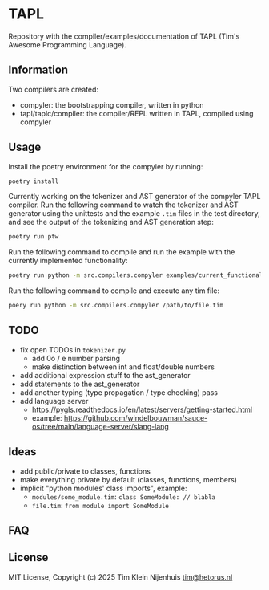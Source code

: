 # TAPL

Repository with the compiler/examples/documentation of TAPL (Tim's Awesome Programming Language).

## Information

Two compilers are created:

- compyler: the bootstrapping compiler, written in python
- tapl/taplc/compiler: the compiler/REPL written in TAPL, compiled using compyler

## Usage

Install the poetry environment for the compyler by running:

```bash
poetry install
```

Currently working on the tokenizer and AST generator of the compyler TAPL compiler.
Run the following command to watch the tokenizer and AST generator using the unittests and the example `.tim` files in the test directory, and see the output of the tokenizing and AST generation step:

```bash
poetry run ptw
```

Run the following command to compile and run the example with the currently implemented functionality:

```bash
poetry run python -m src.compilers.compyler examples/current_functionality.tim
```

Run the following command to compile and execute any tim file:

```bash
poery run python -m src.compilers.compyler /path/to/file.tim
```

## TODO

- fix open TODOs in `tokenizer.py`
  - add 0o / e number parsing
  - make distinction between int and float/double numbers
- add additional expression stuff to the ast_generator
- add statements to the ast_generator
- add another typing (type propagation / type checking) pass
- add language server
  - https://pygls.readthedocs.io/en/latest/servers/getting-started.html
  - example: https://github.com/windelbouwman/sauce-os/tree/main/language-server/slang-lang

## Ideas

- add public/private to classes, functions
- make everything private by default (classes, functions, members)
- implicit "python modules' class imports", example:
  - `modules/some_module.tim`: `class SomeModule: // blabla`
  - `file.tim`: `from module import SomeModule`

## FAQ

## License

MIT License, Copyright (c) 2025 Tim Klein Nijenhuis <tim@hetorus.nl>
